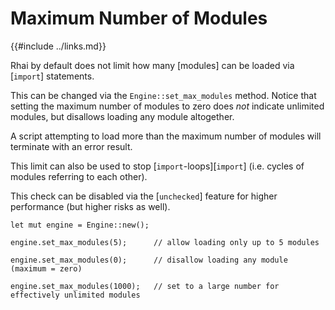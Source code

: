 Maximum Number of Modules
========================

{{#include ../links.md}}

Rhai by default does not limit how many [modules] can be loaded via [`import`] statements.

This can be changed via the `Engine::set_max_modules` method. Notice that setting the maximum number
of modules to zero does _not_ indicate unlimited modules, but disallows loading any module altogether.

A script attempting to load more than the maximum number of modules will terminate with an error result.

This limit can also be used to stop [`import`-loops][`import`] (i.e. cycles of modules referring to each other).

This check can be disabled via the [`unchecked`] feature for higher performance
(but higher risks as well).

```rust,no_run
let mut engine = Engine::new();

engine.set_max_modules(5);      // allow loading only up to 5 modules

engine.set_max_modules(0);      // disallow loading any module (maximum = zero)

engine.set_max_modules(1000);   // set to a large number for effectively unlimited modules
```
